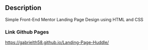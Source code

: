 ## Description
Simple Front-End Mentor Landing Page Design using HTML and CSS

### Link Github Pages

https://gabrielth58.github.io/Landing-Page-Huddle/

